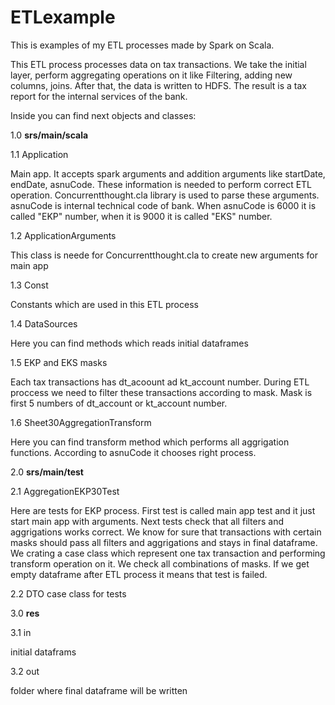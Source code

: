 # ETLexample


This is examples of my ETL processes made by Spark on Scala. 

This ETL process processes data on tax transactions. We take the initial layer, perform aggregating operations on it like
Filtering, adding new columns, joins. After that, the data is written to HDFS. The result is a tax report for the internal services of the bank.

Inside you can find next objects and classes:

1.0 **srs/main/scala**

1.1 Application

Main app. It accepts spark arguments and addition arguments like startDate, endDate, asnuCode. These information 
is needed to perform correct ETL operation. Concurrentthought.cla library is used to parse these arguments.
asnuCode is internal technical code of bank. When asnuCode is 6000 it is called "EKP" number, when it is 9000 it is called "EKS" number.

1.2 ApplicationArguments

This class is neede for  Concurrentthought.cla to create new arguments for main app

1.3 Const

Constants which are used in this ETL process

1.4 DataSources

Here you can find methods which reads initial dataframes

1.5 EKP and EKS masks

Each tax transactions has dt_acoount ad kt_account number. During ETL proccess we need to filter these transactions
according to mask. Mask is first 5 numbers of dt_account or kt_account number. 

1.6 Sheet30AggregationTransform

Here you can find transform method which performs all aggrigation functions. According to asnuCode it chooses 
right process. 

2.0 **srs/main/test**

2.1 AggregationEKP30Test

Here are tests for EKP process. First test is called main app test and it just start main app with arguments.
Next tests check that all filters and aggrigations works correct. We know for sure that transactions with certain
masks should pass all filters and aggrigations and stays in final dataframe. We crating a case class which represent one tax transaction
and performing transform operation on it. We check all combinations of masks. 
If we get empty dataframe after ETL process it means that test is failed.

2.2 DTO
case class for tests

3.0 **res**

3.1 in

initial dataframs

3.2 out

folder where final dataframe will be written







